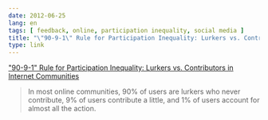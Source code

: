 ```yaml
---
date: 2012-06-25
lang: en
tags: [ feedback, online, participation inequality, social media ]
title: "\"90-9-1\" Rule for Participation Inequality: Lurkers vs. Contributors in Internet Communities"
type: link
---
```


["90-9-1" Rule for Participation Inequality: Lurkers vs. Contributors in Internet Communities](http://www.useit.com/alertbox/participation_inequality.html)

> In most online communities, 90% of users are lurkers who never
> contribute, 9% of users contribute a little, and 1% of users account
> for almost all the action.

